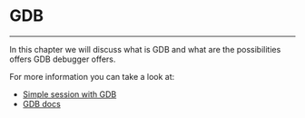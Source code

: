 # GDB
---

In this chapter we will discuss what is GDB and what are the possibilities offers GDB debugger offers.

For more information you can take a look at:
- [Simple session with GDB](http://faculty.kutztown.edu/spiegel/Debugging/DebugPrimer.htm)
- [GDB docs](https://sourceware.org/gdb/current/onlinedocs/gdb/)
